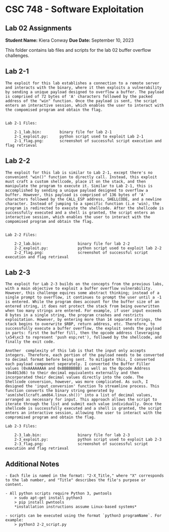 # CSC 748 - Software Exploitation
## Lab 02 Assignments

**Student Name:** Kiera Conway
**Due Date:** September 10, 2023

This folder contains lab files and scripts for the lab 02 buffer overflow challenges.

## Lab 2-1

	The exploit for this lab establishes a connection to a remote server and interacts with the binary, where it then exploits a vulnerability by sending a unique payload designed to overflow a buffer. The payload is comprised of 72 bytes of 'A' characters followed by the packed address of the "win" function. Once the payload is sent, the script enters an interactive session, which enables the user to interact with the compomised program and obtain the flag.


	Lab 2-1 Files:

		2-1_lab.bin:		binary file for lab 2-1
		2-1_exploit.py:		python script used to exploit Lab 2-1
		2-1_flag.png:		screenshot of successful script execution and flag retrieval



## Lab 2-2
	
	The exploit for this lab is similar to Lab 2-1, except there's no convenient "win()" function to directly call. Instead, this exploit must craft a custom shellcode, place it on the stack, and then manipulate the program to execute it. Similar to Lab 2-1, this is accomplished by sending a unique payload designed to overflow a buffer. However, this payload is comprised of 136 bytes of 'A' characters followed by the CALL_ESP address, SHELLCODE, and a newline character. Instead of jumping to a specific function (i.e 'win), the program is redirected to execute the shellcode. After the shellcode is successfully executed and a shell is granted, the script enters an interactive session, which enables the user to interact with the compomised program and obtain the flag.
	
	
	Lab 2-2 Files:
	
		2-2_lab.bin:				binary file for lab 2-2
		2-2_exploit.py:				python script used to exploit lab 2-2
		2-2_flag.png:				screenshot of successful script execution and flag retrieval



## Lab 2-3
	
	The exploit for Lab 2-3 builds on the concepts from the previous labs, with a main objective to exploit a buffer overflow vulnerability. However, this challenge equires some abstract thinking; instead of a single prompt to overflow, it continues to prompt the user until a -1 is entered. While the program does account for the buffer size of an entered string, it does not protect the stack from being overwritten when too many strings are entered. For example, if user input exceeds 8 bytes in a single string, the program crashes and restricts exploitation. However, by entering more than 14 separate strings, the stack begins to overwrite $RBP, return address, etc. Therefore, to successfully execute a buffer overflow, the exploit sends the payload in parts: first the buffer fill, then the opcode address (leveraging \x54\xc3 to represent 'push esp;ret'), followed by the shellcode, and finally the exit code.

	Another  complexity of this lab is that the input only accepts integers. Therefore, each portion of the payload needs to be converted to decimal format before being sent. To mitigate this, I converted each payload component seperately.	I converted the Buffer Filler values (0xAAAAAAAA and 0xBBBBBBBB) as well as the Opcode Address (0x4013d6) to their decimal equivalents externally and then incorporated their decimal values directly into the code. The Shellcode conversion, however, was more complicated. As such, I designed the 'input_conversion' function To streamline process. This function converts the binary string generated by 'asm(shellcraft.amd64.linux.sh())' into a list of decimal values, arranged as necessary for input. This approach allows the script to iterate through the list and submit each value individually. Once the shellcode is successfully executed and a shell is granted, the script enters an interactive session, allowing the user to interact with the compromised program and obtain the flag.
	
	Lab 2-3 Files:
	
		2-3_lab.bin:				binary file for lab 2-3
		2-3_exploit.py:				python script used to exploit Lab 2-3
		2-3_flag.png:				screenshot of successful script execution and flag retrieval


## Additional Notes

	- Each file is named in the format: "2-X_Title," where "X" corresponds to the lab number, and "Title" describes the file's purpose or content.
	
	- All python scripts require Python 3, pwntools
		> sudo apt-get install python3
		> pip install pwntools
		*installation instructions assume Linux-based systems*
		
	- scripts can be executed using the format `python3 programName`. For example:
		> python3 2-2_script.py

